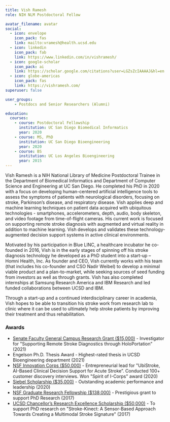 ```yaml
---
title: Vish Ramesh
role: NIH NLM Postdoctoral Fellow

avatar_filename: avatar
social:
  - icon: envelope
    icon_pack: fas
    link: mailto:vramesh@health.ucsd.edu
  - icon: linkedin
    icon_pack: fab
    link: https://www.linkedin.com/in/vishramesh/
  - icon: google-scholar
    icon_pack: ai
    link: https://scholar.google.com/citations?user=LGZsZcIAAAAJ&hl=en
  - icon: globe-americas
    icon_pack: fas
    link: https://vishramesh.com/
superuser: false

user_groups:
    - Postdocs and Senior Researchers (Alumni)

education:
  courses:
    - course: Postdoctoral Fellowship
      institution: UC San Diego Biomedical Informatics
      year: 2020
    - course: MS, PhD
      institution: UC San Diego Bioengineering
      year: 2020
    - course: BS
      institution: UC Los Angeles Bioengineering
      year: 2015
---
```


Vish Ramesh is a NIH National Library of Medicine Postdoctoral Trainee in the Department of Biomedical Informatics and Department of Computer Science and Engineering at UC San Diego. He completed his PhD in 2020 with a focus on developing human-centered artificial intelligence tools to assess the symptoms of patients with neurological disorders, focusing on stroke, Parkinson’s disease, and respiratory disease. Vish applies deep and machine learning techniques on patient data acquired with ubiquitous technologies - smartphones, accelerometers, depth, audio, body skeleton, and video footage from time-of-flight cameras. His current work is focused on supporting remote stroke diagnosis with augmented and virtual reality in addition to machine learning. Vish develops and validates these technology-augmented decision support systems in active clinical environments.

Motivated by his participation in Blue LINC, a healthcare incubator he co-founded in 2016, Vish is in the early stages of spinning off his stroke diagnosis technology he developed as a PhD student into a start-up – Homni Health, Inc. As founder and CEO, Vish currently works with his team (that includes his co-founder and CSO Nadir Weibel) to develop a minimal viable product and a plan-to-market, while seeking sources of seed funding from investors as well as through grants. Vish has also completed internships at Samsung Research America and IBM Research and led funded collaborations between UCSD and IBM.

Through a start-up and a continued interdisciplinary career in academia, Vish hopes to be able to transition his stroke work from research lab to clinic where it can be used to ultimately help stroke patients by improving their treatment and thus rehabilitation.

### Awards
- [Senate Faculty General Campus Research Grant ($15,000)](https://senate.ucsd.edu/grants-awards/grant-funding/general-campus-research/) - Investigator for "Supporting Remote Stroke Diagnostics through HoloPortation” (2021)
- Engelson Ph.D. Thesis Award - Highest-rated thesis in UCSD Bioengineering department (2021)
- [NSF Innovation Corps ($50,000)](https://www.nsf.gov/news/special_reports/i-corps/) - Entrepreneurial lead for "UbiStroke, AI-Based Clinical Decision Support for Acute Stroke”. Conducted 100+ customer discovery interviews. Won "Spirit of I-Corps" award (2020)
- [Siebel Scholarship ($35,000)](https://ucsdnews.ucsd.edu/pressrelease/five-uc-san-diego-bioengineering-graduate-students-honored-as-siebel-scholars) - Outstanding academic performance and leadership (2020)
- [NSF Graduate Research Fellowship ($138,000)](https://www.nsfgrfp.org/) - Prestigious grant to support PhD Research (2017)
- [UCSD Chancellor’s Research Excellence Scholarship ($50,000)](https://cse.ucsd.edu/node/976/) - To support PhD research on "Stroke-Kinect: A Sensor-Based Approach Towards Creating a Multimodal Stroke Signature" (2017)

